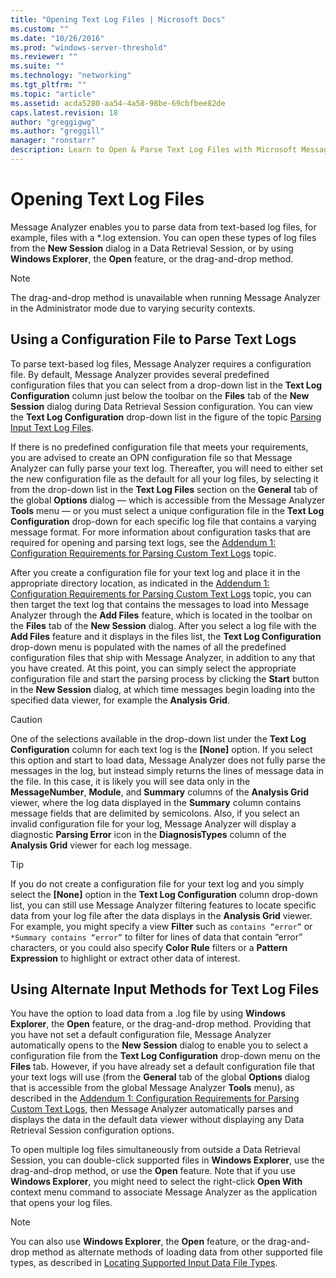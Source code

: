 ```yaml
---
title: "Opening Text Log Files | Microsoft Docs"
ms.custom: ""
ms.date: "10/26/2016"
ms.prod: "windows-server-threshold"
ms.reviewer: ""
ms.suite: ""
ms.technology: "networking"
ms.tgt_pltfrm: ""
ms.topic: "article"
ms.assetid: acda5280-aa54-4a58-98be-69cbfbee82de
caps.latest.revision: 18
author: "greggigwg"
ms.author: "greggill"
manager: "ronstarr"
description: Learn to Open & Parse Text Log Files with Microsoft Message Analyzer. Improve Data Retrieval & Analysis. Start Now.
---
```


# Opening Text Log Files

Message Analyzer enables you to parse data from text-based log files, for example, files with a \*.log extension. You can open these types of log files from the **New Session** dialog in a Data Retrieval Session, or by using **Windows Explorer**, the **Open** feature, or the drag-and-drop method.  
  
> [!NOTE]
>  The drag-and-drop method is unavailable when running Message Analyzer in the Administrator mode due to varying security contexts.  
  
## Using a Configuration File to Parse Text Logs  

 To parse text-based log files, Message Analyzer requires a configuration file. By default, Message Analyzer provides several predefined configuration files that you can select from a drop-down list in the **Text Log Configuration** column just below the toolbar on the **Files** tab of the **New Session** dialog during Data Retrieval Session configuration. You can view the **Text Log Configuration** drop-down list in the figure of the topic [Parsing Input Text Log Files](message-analyzer-tutorial.md#BKMK_ParsingLogFiles).  
  
 If there is no predefined configuration file that meets your requirements, you are advised to create an OPN configuration file so that Message Analyzer can fully parse your text log. Thereafter, you will need to either set the new configuration file as the default for all your log files, by selecting it from the drop-down list in the **Text Log Files** section on the **General** tab of the global **Options** dialog — which is accessible from the Message Analyzer **Tools** menu — or you must select a unique configuration file in the **Text Log Configuration** drop-down for each specific log file that contains a varying message format. For more information about configuration tasks that are required for opening and parsing text logs, see the [Addendum 1: Configuration Requirements for Parsing Custom Text Logs](addendum-1-configuration-requirements-for-parsing-customtext-logs.md) topic.  
  
 After you create a configuration file for your text log and place it in the appropriate directory location, as indicated in the [Addendum 1: Configuration Requirements for Parsing Custom Text Logs](addendum-1-configuration-requirements-for-parsing-customtext-logs.md) topic, you can then target the text log that contains the messages to load into Message Analyzer through the **Add Files** feature, which is located in the toolbar on the **Files** tab of the **New Session** dialog. After you select a log file with the **Add Files** feature and it displays in the files list, the **Text Log Configuration** drop-down menu is populated with the names of all the predefined configuration files that ship with Message Analyzer, in addition to any that you have created. At this point, you can simply select the appropriate configuration file and start the parsing process by clicking the **Start** button in the **New Session** dialog, at which time messages begin loading into the specified data viewer, for example the **Analysis Grid**.  
  
> [!CAUTION]
>  One of the selections available in the drop-down list under the **Text Log Configuration** column for each text log is the **[None]** option. If you select this option and start to load data, Message Analyzer does not fully parse the messages in the log, but instead simply returns the lines of message data in the file. In this case, it is likely you will see data only in the **MessageNumber**, **Module**, and **Summary** columns of the **Analysis Grid** viewer, where the log data displayed in the **Summary** column contains message fields that are delimited by semicolons. Also, if you select an invalid configuration file for your log, Message Analyzer will display a diagnostic **Parsing Error** icon in the **DiagnosisTypes** column of the **Analysis Grid** viewer for each log message.  
  
> [!TIP]
>  If you do not create a configuration file for your text log and you simply select the **[None]** option in the **Text Log Configuration** column drop-down list, you can still use Message Analyzer filtering features to locate specific data from your log file after the data displays in the **Analysis Grid** viewer. For example, you might specify a view **Filter** such as `contains “error”` or `*Summary contains “error”` to filter for lines of data that contain “error” characters, or you could also specify **Color Rule** filters or a **Pattern Expression** to highlight or extract other data of interest.  
  
## Using Alternate Input Methods for Text Log Files  

 You have the option to load data from a .log file by using **Windows Explorer**, the **Open** feature, or the drag-and-drop method. Providing that you have not set a default configuration file, Message Analyzer automatically opens to the **New Session** dialog to enable you to select a configuration file from the **Text Log Configuration** drop-down menu on the **Files** tab. However, if you have already set a default configuration file that your text logs will use (from the **General** tab of the global **Options** dialog that is accessible from the global Message Analyzer **Tools** menu), as described in the [Addendum 1: Configuration Requirements for Parsing Custom Text Logs](addendum-1-configuration-requirements-for-parsing-customtext-logs.md), then Message Analyzer automatically parses and displays the data in the default data viewer without displaying any Data Retrieval Session configuration options.  
  
 To open multiple log files simultaneously from outside a Data Retrieval Session, you can double-click supported files in **Windows Explorer**, use the drag-and-drop method, or use the **Open** feature. Note that if you use **Windows Explorer**, you might need to select the right-click **Open With** context menu command to associate Message Analyzer as the application that opens your log files.  
  
> [!NOTE]
>  You can also use **Windows Explorer**, the **Open** feature, or the drag-and-drop method as alternate methods of loading data from other supported file types, as described in [Locating Supported Input Data File Types](locating-supported-input-data-file-types.md).